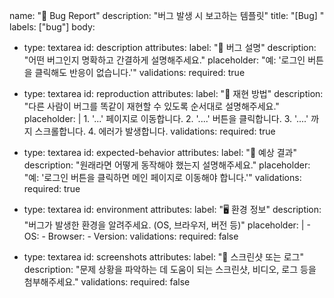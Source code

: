 name: "🐞 Bug Report"
description: "버그 발생 시 보고하는 템플릿"
title: "[Bug] "
labels: ["bug"]
body:
  - type: textarea
    id: description
    attributes:
      label: "📄 버그 설명"
      description: "어떤 버그인지 명확하고 간결하게 설명해주세요."
      placeholder: "예: '로그인 버튼을 클릭해도 반응이 없습니다.'"
    validations:
      required: true

  - type: textarea
    id: reproduction
    attributes:
      label: "🐾 재현 방법"
      description: "다른 사람이 버그를 똑같이 재현할 수 있도록 순서대로 설명해주세요."
      placeholder: |
        1. '...' 페이지로 이동합니다.
        2. '....' 버튼을 클릭합니다.
        3. '....' 까지 스크롤합니다.
        4. 에러가 발생합니다.
    validations:
      required: true

  - type: textarea
    id: expected-behavior
    attributes:
      label: "🤔 예상 결과"
      description: "원래라면 어떻게 동작해야 했는지 설명해주세요."
      placeholder: "예: '로그인 버튼을 클릭하면 메인 페이지로 이동해야 합니다.'"
    validations:
      required: true

  - type: textarea
    id: environment
    attributes:
      label: "🖥️ 환경 정보"
      description: "버그가 발생한 환경을 알려주세요. (OS, 브라우저, 버전 등)"
      placeholder: |
        - OS: 
        - Browser: 
        - Version: 
    validations:
      required: false

  - type: textarea
    id: screenshots
    attributes:
      label: "📸 스크린샷 또는 로그"
      description: "문제 상황을 파악하는 데 도움이 되는 스크린샷, 비디오, 로그 등을 첨부해주세요."
    validations:
      required: false
